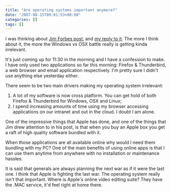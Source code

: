 ```yaml
---
title: "Are operating systems important anymore?"
date: "2007-08-15T09:01:53+00:00"
categories: []
tags: []
---
```


I was thinking about <a href="http://forbesontech.typepad.com/my_weblog/2007/08/microsoft-wake-.html">Jim Forbes post</a>, and <a href="http://techteapot.com/re-microsoft-wake-up-apple-is-gaining-intellectual-capital-and-market/">my reply to it</a>. The more I think about it, the more the Windows vs OSX battle really is getting kinda irrelevant.

It's just coming up for 11:30 in the morning and I have a confession to make. I have only used two applications so far this morning: Firefox &amp; Thunderbird, a web browser and email application respectively. I'm pretty sure I didn't use anything else yesterday either.

There seem to be two main drivers making my operating system irrelevant:
<ol>
	<li>A lot of my software is now cross platform. You can get hold of both Firefox &amp; Thunderbird for Windows, OSX and Linux;</li>
	<li>I spend increasing amounts of time using my browser accessing applications on our intranet and out in the cloud. I doubt I am alone.</li>
</ol>
One of the impressive things that Apple has done, and one of the things that Jim drew attention to in his post, is that when you buy an Apple box you get a raft of high quality software bundled with it.

When those applications are all available online why would I need them bundling with my PC? One of the main benefits of using online apps is that I can use them anytime from anywhere with no installation or maintenance hassles.

It is said that generals are always planning the next war as if it were the last one. I think that Apple is fighting the last war. The operating system really isn't that important. Where is Apple's online video editing suite? They have the .MAC service, it'd feel right at home there.

